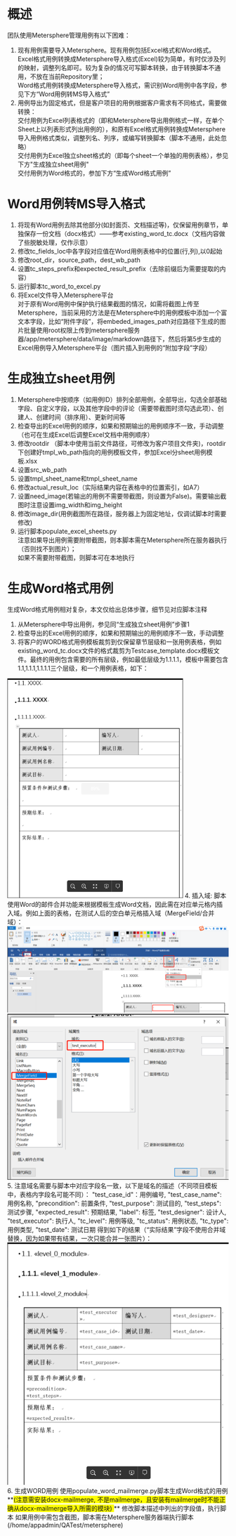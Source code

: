 # 概述  
团队使用Metersphere管理用例有以下困难：  
1. 现有用例需要导入Metersphere。现有用例包括Excel格式和Word格式。  
   Excel格式用例转换成Metersphere导入格式(Excel)较为简单，有时仅涉及列的映射，调整列名即可。较为复杂的情况可写脚本转换，由于转换脚本不通用，不放在当前Repository里；    
   Word格式用例转换成Metersphere导入格式，需识别Word用例中各字段，参见下方“Word用例转MS导入格式”
2. 用例导出为固定格式，但是客户项目的用例根据客户需求有不同格式，需要做转换：  
   交付用例为Excel列表格式的（即和Metersphere导出用例格式一样，在单个Sheet上以列表形式列出用例的），和原有Excel格式用例转换成Metersphere导入用例格式类似，调整列名、列序，或编写转换脚本（脚本不通用，此处忽略）  
   交付用例为Excel独立sheet格式的（即每个sheet一个单独的用例表格），参见下方"生成独立sheet用例"  
   交付用例为Word格式的，参加下方“生成Word格式用例”
   

# Word用例转MS导入格式  
1. 将现有Word用例去除其他部分(如封面页、文档描述等)，仅保留用例章节，单独保存一份文档（docx格式）——参考existing_word_tc.docx（文档内容做了些脱敏处理，仅作示意） 
2. 修改tc_fields_loc中各字段对应值在Word用例表格中的位置(行,列),以0起始  
3. 修改root_dir，source_path，dest_wb_path  
4. 设置tc_steps_prefix和expected_result_prefix（去除前缀后为需要提取的内容）  
5. 运行脚本tc_word_to_excel.py
6. 将Excel文件导入Metersphere平台  
对于原有Word用例中保护执行结果截图的情况，如需将截图上传至Metersphere，当前采用的方法是在Metersphere中的用例模板中添加一个富文本字段，比如“附件字段”，将embeded_images_path对应路径下生成的图片批量使用root权限上传到metersphere服务器/app/metersphere/data/image/markdown路径下，然后将第5步生成的Excel用例导入Metersphere平台（图片插入到用例的“附加字段”字段）


# 生成独立sheet用例  
1. Metersphere中按顺序（如用例ID）排列全部用例，全部导出，勾选全部基础字段、自定义字段，以及其他字段中的评论（需要带截图时须勾选此项）、创建人、创建时间（排序用）、更新时间等
2. 检查导出的Excel用例的顺序，如果和预期输出的用例顺序不一致，手动调整（也可在生成Excel后调整Excel文档中用例顺序）
3. 修改rootdir （脚本中使用当前文件路径，可修改为客户项目文件夹)，rootdir下创建好tmpl_wb_path指向的用例模板文件，参加Excel分sheet用例模板.xlsx
4. 设置src_wb_path
5. 设置tmpl_sheet_name和tmpl_sheet_name
6. 修改actual_result_loc（实际结果内容在表格中的位置索引，如A7）
7. 设置need_image(若输出的用例不需要带截图，则设置为False)。需要输出截图时注意设置img_width和img_height
8. 修改image_dir(用例截图所在路径，服务器上为固定地址，仅调试脚本时需要修改)
9. 运行脚本populate_excel_sheets.py  
注意如果导出用例需要附带截图，则本脚本需在Metersphere所在服务器执行（否则找不到图片）；  
如果不需要附带截图，则脚本可在本地执行


#  生成Word格式用例  
生成Word格式用例相对复杂，本文仅给出总体步骤，细节见对应脚本注释  
1. 从Metersphere中导出用例，参见同“生成独立sheet用例”步骤1
2. 检查导出的Excel用例的顺序，如果和预期输出的用例顺序不一致，手动调整
3. 将客户的WORD格式用例模板裁剪到仅保留章节层级和一张用例表格，例如existing_word_tc.docx文件的格式裁剪为Testcase_template.docx模板文件。最终的用例包含需要的所有层级，例如最低层级为1.1.1.1，模板中需要包含1.1,1.1.1,1.1.1.1三个层级，和一个用例表格，如下：  
<img src=".\mdimg\template.png"  width = 400 height = 500>  
4. 插入域: 脚本使用Word的邮件合并功能来根据模板生成Word文档，因此需在对应单元格内插入域。例如上面的表格，在测试人后的空白单元格插入域（MergeField/合并域）：  
<img src=".\mdimg\insert_field1.png">  
<img src=".\mdimg\insert_field2.png">
5. 注意域名需要与脚本中对应字段名一致，以下是域名的描述（不同项目模板中，表格内字段名可能不同）：  
"test_case_id"：用例编号,   
"test_case_name": 用例名称,  
"precondition": 前置条件,  
"test_purpose": 测试目的,  
"test_steps": 测试步骤,  
"expected_result": 预期结果,  
"label": 标签,  
"test_designer": 设计人,  
"test_executor": 执行人,  
"tc_level": 用例等级,  
"tc_status": 用例状态,  
"tc_type": 用例类型,  
"test_date": 测试日期  
得到如下的结果（“实际结果”字段不使用合并域替换，因为如果带有结果，一次只能合并一张图片）：  
<img src=".\mdimg\fields_inserted.png">  
6. 生成WORD用例  
使用populate_word_mailmerge.py脚本生成Word格式的用例**<span style="background-color:yellow;">(注意需安装docx-mailmerge, 不是mailmerge，且安装有mailmerge时不能正确从docx-mailmerge导入所需的模块) </span>** 
修改脚本描述中列出的字段值，执行脚本  
如果用例中需包含截图，脚本需在Metersphere服务器端执行脚本(/home/appadmin/QATest/metersphere)  







